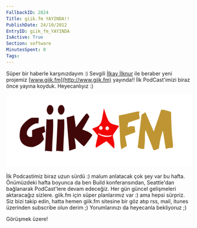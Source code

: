 ```yaml
---
FallbackID: 2824
Title: giik.fm YAYINDA!!
PublishDate: 24/10/2012
EntryID: giik_fm_YAYINDA
IsActive: True
Section: software
MinutesSpent: 0
Tags: 
---
```

Süper bir haberle karşınızdayım :) Sevgili [İlkay
İlknur](http://www.ilkayilknur.com/) ile beraber yeni projemiz
[www.giik.fm](http://www.giik.fm) yayında!! İlk PodCast'imizi biraz önce
yayına koyduk. Heyecanlıyız :)

![](media/giik_fm_YAYINDA/giik2_big.png)

İlk Podcastimiz biraz uzun sürdü :) malum anlatacak çok şey var bu
hafta. Önümüzdeki hafta boyunca da ben Build konferansından, Seattle'dan
bağlanarak PodCast'lere devam edeceğiz. Her gün güncel gelişmeleri
aktaracağız sizlere. giik.fm için süper planlarımız var :) ama hepsi
sürpriz. Siz bizi takip edin, hatta hemen giik.fm sitesine bir göz atıp
rss, mail, itunes üzerinden subscribe olun derim ;) Yorumlarınızı da
heyecanla bekliyoruz ;)

Görüşmek üzere!


